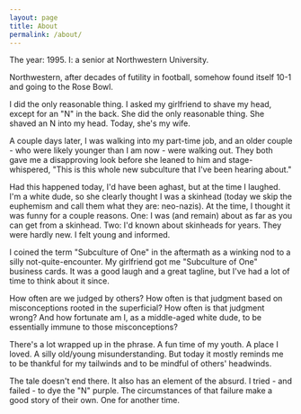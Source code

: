 ```yaml
---
layout: page
title: About
permalink: /about/
---
```

The year: 1995. I: a senior at Northwestern University. 

Northwestern, after decades of futility in football, somehow found itself 10-1 and going to the Rose Bowl.

I did the only reasonable thing. I asked my girlfriend to shave my head, except for an "N" in the back. She did the only reasonable thing. She shaved an N into my head. Today, she's my wife.

A couple days later, I was walking into my part-time job, and an older couple - who were likely younger than I am now - were walking out. They both gave me a disapproving look before she leaned to him and stage-whispered, "This is this whole new subculture that I've been hearing about."

Had this happened today, I'd have been aghast, but at the time I laughed. I'm a white dude, so she clearly thought I was a skinhead (today we skip the euphemism and call them what they are: neo-nazis). At the time, I thought it was funny for a couple reasons. One: I was (and remain) about as far as you can get from a skinhead. Two: I'd known about skinheads for years. They were hardly new. I felt young and informed.

I coined the term "Subculture of One" in the aftermath as a winking nod to a silly not-quite-encounter. My girlfriend got me "Subculture of One" business cards. It was a good laugh and a great tagline, but I've had a lot of time to think about it since.

How often are we judged by others? How often is that judgment based on misconceptions rooted in the superficial? How often is that judgment wrong? And how fortunate am I, as a middle-aged white dude, to be essentially immune to those misconceptions?

There's a lot wrapped up in the phrase. A fun time of my youth. A place I loved. A silly old/young misunderstanding. But today it mostly reminds me to be thankful for my tailwinds and to be mindful of others' headwinds.

The tale doesn't end there. It also has an element of the absurd. I tried - and failed - to dye the "N" purple. The circumstances of that failure make a good story of their own. One for another time.